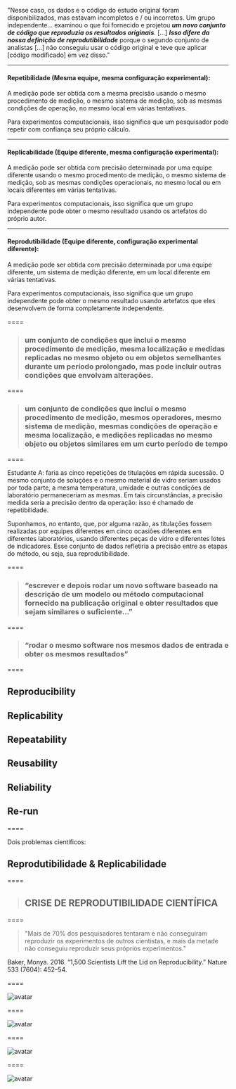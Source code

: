 
"Nesse caso, os dados e o código do estudo original foram disponibilizados, mas estavam incompletos e / ou incorretos. Um grupo independente… examinou o que foi fornecido e projetou ***um novo conjunto de código que reproduzia os resultados originais***. […] ***Isso difere da nossa definição de reprodutibilidade*** porque o segundo conjunto de analistas […] não conseguiu usar o código original e teve que aplicar [código modificado] em vez disso."

----

#### Repetibilidade (Mesma equipe, mesma configuração experimental): 

A medição pode ser obtida com a mesma precisão usando o mesmo procedimento de medição, o mesmo sistema de medição, sob as mesmas condições de operação, no mesmo local em várias tentativas. 

Para experimentos computacionais, isso significa que um pesquisador pode repetir com confiança seu próprio cálculo.

----


#### Replicabilidade (Equipe diferente, mesma configuração experimental): 

A medição pode ser obtida com precisão determinada por uma equipe diferente usando o mesmo procedimento de medição, o mesmo sistema de medição, sob as mesmas condições operacionais, no mesmo local ou em locais diferentes em várias tentativas. 

Para experimentos computacionais, isso significa que um grupo independente pode obter o mesmo resultado usando os artefatos do próprio autor.

----

#### Reprodutibilidade (Equipe diferente, configuração experimental diferente): 

A medição pode ser obtida com precisão determinada por uma equipe diferente, um sistema de medição diferente, em um local diferente em várias tentativas. 

Para experimentos computacionais, isso significa que um grupo independente pode obter o mesmo resultado usando artefatos que eles desenvolvem de forma completamente independente.

====

> ### um conjunto de condições que inclui o mesmo procedimento de medição, mesma localização e medidas replicadas no mesmo objeto ou em objetos semelhantes durante um período prolongado, mas pode incluir outras condições que envolvam alterações.

====

> ### um conjunto de condições que inclui o mesmo procedimento de medição, mesmos operadores, mesmo sistema de medição, mesmas condições de operação e mesma localização, e medições replicadas no mesmo objeto ou objetos similares em um curto período de tempo

====

Estudante A: faria as cinco repetições de titulações em rápida sucessão. O mesmo conjunto de soluções e o mesmo material de vidro seriam usados por toda parte, a mesma temperatura, umidade e outras condições de laboratório permaneceriam as mesmas. Em tais circunstâncias, a precisão medida seria a precisão dentro da operação: isso é chamado de repetibilidade. 

Suponhamos, no entanto, que, por alguma razão, as titulações fossem realizadas por equipes diferentes em cinco ocasiões diferentes em diferentes laboratórios, usando diferentes peças de vidro e diferentes lotes de indicadores. Esse conjunto de dados refletiria a precisão entre as etapas do método, ou seja, sua reprodutibilidade.

====

> ### “escrever e depois rodar um novo software baseado na descrição de um modelo ou método computacional fornecido na publicação original e obter resultados que sejam similares o suficiente…”

====

> ### “rodar o mesmo software nos mesmos dados de entrada e obter os mesmos resultados”


====
## Reproducibility 
## Replicability
## Repeatability
## Reusability
## Reliability
## Re-run

====

Dois problemas científicos:

## Reprodutibilidade & Replicabilidade

====

> ## CRISE DE REPRODUTIBILIDADE CIENTÍFICA

====

> "Mais de 70% dos pesquisadores tentaram e não conseguiram reproduzir os experimentos de outros cientistas, e mais da metade não conseguiu reproduzir seus próprios experimentos."

Baker, Monya. 2016. “1,500 Scientists Lift the Lid on
Reproducibility.” Nature 533 (7604): 452–54.

====


![avatar][avatar] <!-- .element: class="pull-center" -->

[avatar]: ../shared/img/1.jpeg

====


![avatar][avatar] <!-- .element: class="pull-center" -->

[avatar]: ../shared/img/2.png

====


![avatar][avatar]

[avatar]: ../shared/img/3.jpg

====


![avatar][avatar]

[avatar]: ../shared/img/111.png
